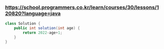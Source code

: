 ### https://school.programmers.co.kr/learn/courses/30/lessons/120820?language=java

```java
class Solution {
    public int solution(int age) {
        return 2022-age+1;
    }
}
```